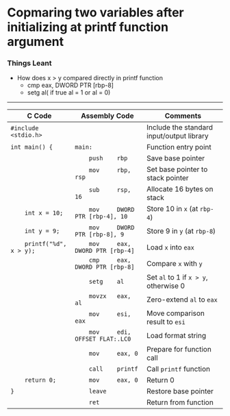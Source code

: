 # Copmaring two variables after initializing at printf function argument
### Things Leant
  - How does x > y compared directly in printf function
      - cmp     eax, DWORD PTR [rbp-8]
      - setg al( if true al = 1 or al = 0)
---
  
| C Code | Assembly Code | Comments |
|--------|----------------|----------|
| `#include <stdio.h>` | | Include the standard input/output library |
| `int main() {` | `main:` | Function entry point |
| | `    push    rbp` | Save base pointer |
| | `    mov     rbp, rsp` | Set base pointer to stack pointer |
| | `    sub     rsp, 16` | Allocate 16 bytes on stack |
| `    int x = 10;` | `    mov     DWORD PTR [rbp-4], 10` | Store 10 in `x` (at `rbp-4`) |
| `    int y = 9;` | `    mov     DWORD PTR [rbp-8], 9` | Store 9 in `y` (at `rbp-8`) |
| `    printf("%d", x > y);` | `    mov     eax, DWORD PTR [rbp-4]` | Load `x` into `eax` |
| | `    cmp     eax, DWORD PTR [rbp-8]` | Compare `x` with `y` |
| | `    setg    al` | Set `al` to 1 if `x > y`, otherwise 0 |
| | `    movzx   eax, al` | Zero-extend `al` to `eax` |
| | `    mov     esi, eax` | Move comparison result to `esi` |
| | `    mov     edi, OFFSET FLAT:.LC0` | Load format string |
| | `    mov     eax, 0` | Prepare for function call |
| | `    call    printf` | Call `printf` function |
| `    return 0;` | `    mov     eax, 0` | Return 0 |
| `}` | `    leave` | Restore base pointer |
| | `    ret` | Return from function |
